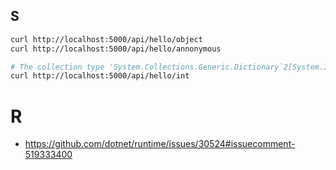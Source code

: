 ## S

```bash
curl http://localhost:5000/api/hello/object
curl http://localhost:5000/api/hello/annonymous

# The collection type 'System.Collections.Generic.Dictionary`2[System.Int32,System.Object]' is not supported.
curl http://localhost:5000/api/hello/int
```

# R

- https://github.com/dotnet/runtime/issues/30524#issuecomment-519333400